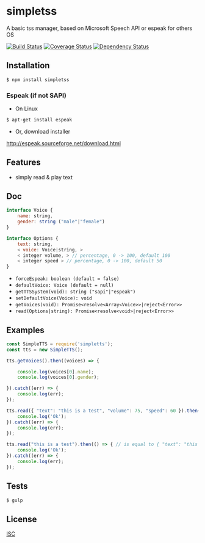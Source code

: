 # simpletss
A basic tss manager, based on Microsoft Speech API or espeak for others OS

[![Build Status](https://api.travis-ci.org/Psychopoulet/simpletss.svg?branch=master)](https://travis-ci.org/Psychopoulet/simpletss)
[![Coverage Status](https://coveralls.io/repos/github/Psychopoulet/simpletss/badge.svg?branch=master)](https://coveralls.io/github/Psychopoulet/simpletss)
[![Dependency Status](https://img.shields.io/david/Psychopoulet/simpletss/master.svg)](https://github.com/Psychopoulet/simpletss)

## Installation

```bash
$ npm install simpletss
```

### Espeak (if not SAPI)

* On Linux

```bash
$ apt-get install espeak
```

* Or, download installer

http://espeak.sourceforge.net/download.html

## Features

  * simply read & play text

## Doc

```javascript
interface Voice {
	name: string,
	gender: string ("male"|"female")
}

interface Options {
	text: string,
	< voice: Voice|string, >
	< integer volume, > // percentage, 0 -> 100, default 100
	< integer speed > // percentage, 0 -> 100, default 50
}
```

  * ``` forceEspeak: boolean (default = false) ```
  * ``` defaultVoice: Voice (default = null) ```
  * ``` getTTSSystem(void): string ("sapi"|"espeak") ```
  * ``` setDefaultVoice(Voice): void ```
  * ``` getVoices(void): Promise<resolve<Array<Voice>>|reject<Error>> ```
  * ``` read(Options|string): Promise<resolve<void>|reject<Error>> ```

## Examples

```javascript
const SimpleTTS = require('simpletts');
const tts = new SimpleTTS();

tts.getVoices().then((voices) => {

	console.log(voices[0].name);
	console.log(voices[0].gender);

}).catch((err) => {
	console.log(err);
});

tts.read({ "text": "this is a test", "volume": 75, "speed": 60 }).then(() => {
	console.log('Ok');
}).catch((err) => {
	console.log(err);
});

tts.read("this is a test").then(() => { // is equal to { "text": "this is a test", "voice": voices[0], "volume": 100, "speed": 50 }
	console.log('Ok');
}).catch((err) => {
	console.log(err);
});
```

## Tests

```bash
$ gulp
```

## License

  [ISC](LICENSE)
